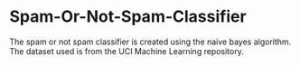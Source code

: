 # Spam-Or-Not-Spam-Classifier

The spam or not spam classifier is created using the naive bayes algorithm.
The dataset used is from the UCI Machine Learning repository. 
